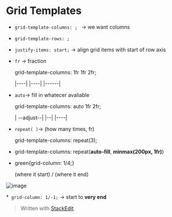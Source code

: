 
# Grid Templates
* ``grid-template-columns: ; `` → we want columns
* ``grid-template-rows: ;``

* ``justify-items: start;``  → align grid items with start of row axis

* ``fr`` → fraction <p>
	grid-template-columns: 1fr 1fr 2fr; <p>
	|----| |----| |------|
	
* ``auto``→ fill in whatecer avaliable <p>
	grid-template-columns: auto 1fr 2fr; <p>
	| --adjust--| |--| |----|

* ``repeat( )``→ (how many times, fr) <p>
grid-template-columns: repeat(3);
	

* grid-template-columns: repeat(**auto-fill**, **minmax(200px, 1fr)**)  

* green{grid-column: 1/4;} <p>
	(where it start) / (where it end)
	<p>
![image](https://user-images.githubusercontent.com/68550874/130927830-2859bd7f-f5dd-4fe7-82f1-28fe949e1335.png)

*`` grid-column: 1/-1;`` → start to **very end**

> Written with [StackEdit](https://stackedit.io/).
<!--stackedit_data:
eyJoaXN0b3J5IjpbOTY0MDc3NjI3LC0zOTc0MzMzMzMsLTE2Nz
MwMDc5MTcsNTU0NDM4NjkzLC00NzM1MzI2MTksMTA5NzU2Nzkw
MiwtODU3NDgxMzQwXX0=
-->